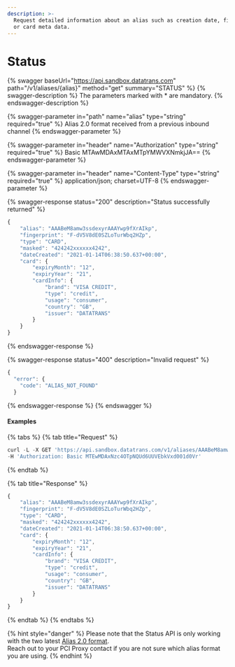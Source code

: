 ```yaml
---
description: >-
  Request detailed information about an alias such as creation date, fingerprint
  or card meta data.
---
```


# Status

{% swagger baseUrl="https://api.sandbox.datatrans.com" path="/v1/aliases/{alias}" method="get" summary="STATUS" %}
{% swagger-description %}
The parameters marked with * are mandatory.
{% endswagger-description %}

{% swagger-parameter in="path" name="alias" type="string" required="true" %}
Alias 2.0 format received from a previous inbound channel
{% endswagger-parameter %}

{% swagger-parameter in="header" name="Authorization" type="string" required="true" %}
Basic MTAwMDAxMTAxMTpYMWVXNmkjJA==
{% endswagger-parameter %}

{% swagger-parameter in="header" name="Content-Type" type="string" required="true" %}
application/json; charset=UTF-8
{% endswagger-parameter %}

{% swagger-response status="200" description="Status successfully returned" %}
```javascript
{
    "alias": "AAABeM8amw3ssdexyrAAAYwp9fXrAIkp",
    "fingerprint": "F-dV5V8dE0SZLoTurWbq2HZp",
    "type": "CARD",
    "masked": "424242xxxxxx4242",
    "dateCreated": "2021-01-14T06:38:50.637+00:00",
    "card": {
        "expiryMonth": "12",
        "expiryYear": "21",
        "cardInfo": {
            "brand": "VISA CREDIT",
            "type": "credit",
            "usage": "consumer",
            "country": "GB",
            "issuer": "DATATRANS"
        }
    }
}
```
{% endswagger-response %}

{% swagger-response status="400" description="Invalid request" %}
```javascript
{
  "error": {
    "code": "ALIAS_NOT_FOUND"
  }

```
{% endswagger-response %}
{% endswagger %}

#### Examples

{% tabs %}
{% tab title="Request" %}
```javascript
curl -L -X GET 'https://api.sandbox.datatrans.com/v1/aliases/AAABeM8amw3ssdexyrAAAYwp9fXrAIkp' \
-H 'Authorization: Basic MTEwMDAxNzc4OTpNQUd6UUVEbkVxd001d0Vr'
```
{% endtab %}

{% tab title="Response" %}
```javascript
{
    "alias": "AAABeM8amw3ssdexyrAAAYwp9fXrAIkp",
    "fingerprint": "F-dV5V8dE0SZLoTurWbq2HZp",
    "type": "CARD",
    "masked": "424242xxxxxx4242",
    "dateCreated": "2021-01-14T06:38:50.637+00:00",
    "card": {
        "expiryMonth": "12",
        "expiryYear": "21",
        "cardInfo": {
            "brand": "VISA CREDIT",
            "type": "credit",
            "usage": "consumer",
            "country": "GB",
            "issuer": "DATATRANS"
        }
    }
}
```
{% endtab %}
{% endtabs %}

{% hint style="danger" %}
Please note that the Status API is only working with the two latest [Alias 2.0 format](../../resources/token-formats.md#alias-2.0). \
Reach out to your PCI Proxy contact if you are not sure which alias format you are using.
{% endhint %}

